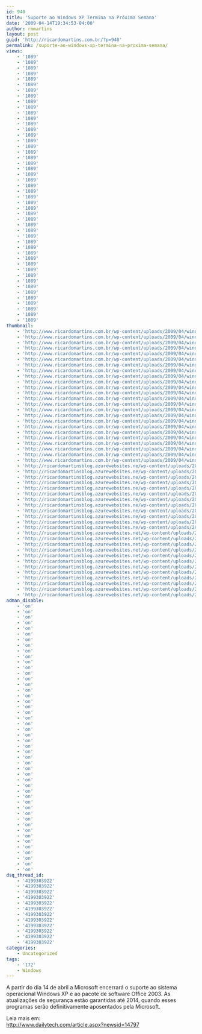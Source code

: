 ```yaml
---
id: 940
title: 'Suporte ao Windows XP Termina na Próxima Semana'
date: '2009-04-14T19:34:53-04:00'
author: rmmartins
layout: post
guid: 'http://ricardomartins.com.br/?p=940'
permalink: /suporte-ao-windows-xp-termina-na-proxima-semana/
views:
    - '1089'
    - '1089'
    - '1089'
    - '1089'
    - '1089'
    - '1089'
    - '1089'
    - '1089'
    - '1089'
    - '1089'
    - '1089'
    - '1089'
    - '1089'
    - '1089'
    - '1089'
    - '1089'
    - '1089'
    - '1089'
    - '1089'
    - '1089'
    - '1089'
    - '1089'
    - '1089'
    - '1089'
    - '1089'
    - '1089'
    - '1089'
    - '1089'
    - '1089'
    - '1089'
    - '1089'
    - '1089'
    - '1089'
    - '1089'
    - '1089'
    - '1089'
    - '1089'
    - '1089'
    - '1089'
    - '1089'
    - '1089'
    - '1089'
    - '1089'
    - '1089'
    - '1089'
    - '1089'
    - '1089'
    - '1089'
Thumbnail:
    - 'http://www.ricardomartins.com.br/wp-content/uploads/2009/04/windows_xp_logo.jpg'
    - 'http://www.ricardomartins.com.br/wp-content/uploads/2009/04/windows_xp_logo.jpg'
    - 'http://www.ricardomartins.com.br/wp-content/uploads/2009/04/windows_xp_logo.jpg'
    - 'http://www.ricardomartins.com.br/wp-content/uploads/2009/04/windows_xp_logo.jpg'
    - 'http://www.ricardomartins.com.br/wp-content/uploads/2009/04/windows_xp_logo.jpg'
    - 'http://www.ricardomartins.com.br/wp-content/uploads/2009/04/windows_xp_logo.jpg'
    - 'http://www.ricardomartins.com.br/wp-content/uploads/2009/04/windows_xp_logo.jpg'
    - 'http://www.ricardomartins.com.br/wp-content/uploads/2009/04/windows_xp_logo.jpg'
    - 'http://www.ricardomartins.com.br/wp-content/uploads/2009/04/windows_xp_logo.jpg'
    - 'http://www.ricardomartins.com.br/wp-content/uploads/2009/04/windows_xp_logo.jpg'
    - 'http://www.ricardomartins.com.br/wp-content/uploads/2009/04/windows_xp_logo.jpg'
    - 'http://www.ricardomartins.com.br/wp-content/uploads/2009/04/windows_xp_logo.jpg'
    - 'http://www.ricardomartins.com.br/wp-content/uploads/2009/04/windows_xp_logo.jpg'
    - 'http://www.ricardomartins.com.br/wp-content/uploads/2009/04/windows_xp_logo.jpg'
    - 'http://www.ricardomartins.com.br/wp-content/uploads/2009/04/windows_xp_logo.jpg'
    - 'http://www.ricardomartins.com.br/wp-content/uploads/2009/04/windows_xp_logo.jpg'
    - 'http://www.ricardomartins.com.br/wp-content/uploads/2009/04/windows_xp_logo.jpg'
    - 'http://www.ricardomartins.com.br/wp-content/uploads/2009/04/windows_xp_logo.jpg'
    - 'http://www.ricardomartins.com.br/wp-content/uploads/2009/04/windows_xp_logo.jpg'
    - 'http://www.ricardomartins.com.br/wp-content/uploads/2009/04/windows_xp_logo.jpg'
    - 'http://www.ricardomartins.com.br/wp-content/uploads/2009/04/windows_xp_logo.jpg'
    - 'http://www.ricardomartins.com.br/wp-content/uploads/2009/04/windows_xp_logo.jpg'
    - 'http://www.ricardomartins.com.br/wp-content/uploads/2009/04/windows_xp_logo.jpg'
    - 'http://www.ricardomartins.com.br/wp-content/uploads/2009/04/windows_xp_logo.jpg'
    - 'http://ricardomartinsblog.azurewebsites.ne/wp-content/uploads/2009/04/windows_xp_logo.jpg'
    - 'http://ricardomartinsblog.azurewebsites.ne/wp-content/uploads/2009/04/windows_xp_logo.jpg'
    - 'http://ricardomartinsblog.azurewebsites.ne/wp-content/uploads/2009/04/windows_xp_logo.jpg'
    - 'http://ricardomartinsblog.azurewebsites.ne/wp-content/uploads/2009/04/windows_xp_logo.jpg'
    - 'http://ricardomartinsblog.azurewebsites.ne/wp-content/uploads/2009/04/windows_xp_logo.jpg'
    - 'http://ricardomartinsblog.azurewebsites.ne/wp-content/uploads/2009/04/windows_xp_logo.jpg'
    - 'http://ricardomartinsblog.azurewebsites.ne/wp-content/uploads/2009/04/windows_xp_logo.jpg'
    - 'http://ricardomartinsblog.azurewebsites.ne/wp-content/uploads/2009/04/windows_xp_logo.jpg'
    - 'http://ricardomartinsblog.azurewebsites.ne/wp-content/uploads/2009/04/windows_xp_logo.jpg'
    - 'http://ricardomartinsblog.azurewebsites.ne/wp-content/uploads/2009/04/windows_xp_logo.jpg'
    - 'http://ricardomartinsblog.azurewebsites.ne/wp-content/uploads/2009/04/windows_xp_logo.jpg'
    - 'http://ricardomartinsblog.azurewebsites.ne/wp-content/uploads/2009/04/windows_xp_logo.jpg'
    - 'http://ricardomartinsblog.azurewebsites.net/wp-content/uploads/2009/04/windows_xp_logo.jpg'
    - 'http://ricardomartinsblog.azurewebsites.net/wp-content/uploads/2009/04/windows_xp_logo.jpg'
    - 'http://ricardomartinsblog.azurewebsites.net/wp-content/uploads/2009/04/windows_xp_logo.jpg'
    - 'http://ricardomartinsblog.azurewebsites.net/wp-content/uploads/2009/04/windows_xp_logo.jpg'
    - 'http://ricardomartinsblog.azurewebsites.net/wp-content/uploads/2009/04/windows_xp_logo.jpg'
    - 'http://ricardomartinsblog.azurewebsites.net/wp-content/uploads/2009/04/windows_xp_logo.jpg'
    - 'http://ricardomartinsblog.azurewebsites.net/wp-content/uploads/2009/04/windows_xp_logo.jpg'
    - 'http://ricardomartinsblog.azurewebsites.net/wp-content/uploads/2009/04/windows_xp_logo.jpg'
    - 'http://ricardomartinsblog.azurewebsites.net/wp-content/uploads/2009/04/windows_xp_logo.jpg'
    - 'http://ricardomartinsblog.azurewebsites.net/wp-content/uploads/2009/04/windows_xp_logo.jpg'
    - 'http://ricardomartinsblog.azurewebsites.net/wp-content/uploads/2009/04/windows_xp_logo.jpg'
    - 'http://ricardomartinsblog.azurewebsites.net/wp-content/uploads/2009/04/windows_xp_logo.jpg'
adman_disable:
    - 'on'
    - 'on'
    - 'on'
    - 'on'
    - 'on'
    - 'on'
    - 'on'
    - 'on'
    - 'on'
    - 'on'
    - 'on'
    - 'on'
    - 'on'
    - 'on'
    - 'on'
    - 'on'
    - 'on'
    - 'on'
    - 'on'
    - 'on'
    - 'on'
    - 'on'
    - 'on'
    - 'on'
    - 'on'
    - 'on'
    - 'on'
    - 'on'
    - 'on'
    - 'on'
    - 'on'
    - 'on'
    - 'on'
    - 'on'
    - 'on'
    - 'on'
    - 'on'
    - 'on'
    - 'on'
    - 'on'
    - 'on'
    - 'on'
    - 'on'
    - 'on'
    - 'on'
    - 'on'
    - 'on'
    - 'on'
dsq_thread_id:
    - '4199303922'
    - '4199303922'
    - '4199303922'
    - '4199303922'
    - '4199303922'
    - '4199303922'
    - '4199303922'
    - '4199303922'
    - '4199303922'
    - '4199303922'
    - '4199303922'
    - '4199303922'
categories:
    - Uncategorized
tags:
    - '172'
    - Windows
---
```


A partir do dia 14 de abril a Microsoft encerrará o suporte ao sistema operacional Windows XP e ao pacote de software Office 2003. As atualizações de segurança estão garantidas até 2014, quando esses programas serão definitivamente aposentados pela Microsoft.

Leia mais em:  
<http://www.dailytech.com/article.aspx?newsid=14797>